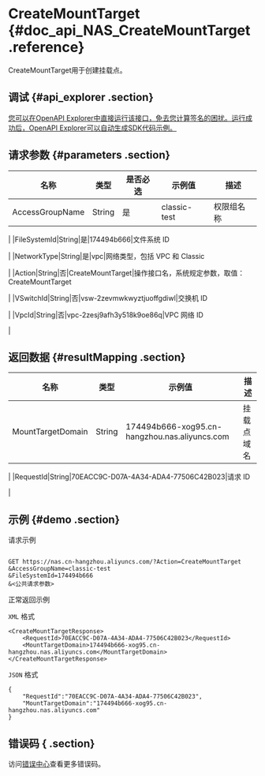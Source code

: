 # CreateMountTarget {#doc_api_NAS_CreateMountTarget .reference}

CreateMountTarget用于创建挂载点。

## 调试 {#api_explorer .section}

[您可以在OpenAPI Explorer中直接运行该接口，免去您计算签名的困扰。运行成功后，OpenAPI Explorer可以自动生成SDK代码示例。](https://api.aliyun.com/#product=NAS&api=CreateMountTarget&type=RPC&version=2017-06-26)

## 请求参数 {#parameters .section}

|名称|类型|是否必选|示例值|描述|
|--|--|----|---|--|
|AccessGroupName|String|是|classic-test|权限组名称

 |
|FileSystemId|String|是|174494b666|文件系统 ID

 |
|NetworkType|String|是|vpc|网络类型，包括 VPC 和 Classic

 |
|Action|String|否|CreateMountTarget|操作接口名，系统规定参数，取值：CreateMountTarget

 |
|VSwitchId|String|否|vsw-2zevmwkwyztjuoffgdiwl|交换机 ID

 |
|VpcId|String|否|vpc-2zesj9afh3y518k9oe86q|VPC 网络 ID

 |

## 返回数据 {#resultMapping .section}

|名称|类型|示例值|描述|
|--|--|---|--|
|MountTargetDomain|String|174494b666-xog95.cn-hangzhou.nas.aliyuncs.com|挂载点域名

 |
|RequestId|String|70EACC9C-D07A-4A34-ADA4-77506C42B023|请求 ID

 |

## 示例 {#demo .section}

请求示例

``` {#request_demo}

GET https://nas.cn-hangzhou.aliyuncs.com/?Action=CreateMountTarget
&AccessGroupName=classic-test
&FileSystemId=174494b666
&<公共请求参数>

```

正常返回示例

`XML` 格式

``` {#xml_return_success_demo}
<CreateMountTargetResponse>
    <RequestId>70EACC9C-D07A-4A34-ADA4-77506C42B023</RequestId>
    <MountTargetDomain>174494b666-xog95.cn-hangzhou.nas.aliyuncs.com</MountTargetDomain>
</CreateMountTargetResponse>
```

`JSON` 格式

``` {#json_return_success_demo}
{
	"RequestId":"70EACC9C-D07A-4A34-ADA4-77506C42B023",
	"MountTargetDomain":"174494b666-xog95.cn-hangzhou.nas.aliyuncs.com"
}
```

## 错误码 { .section}

访问[错误中心](https://error-center.alibabacloud.com/status/product/NAS)查看更多错误码。

